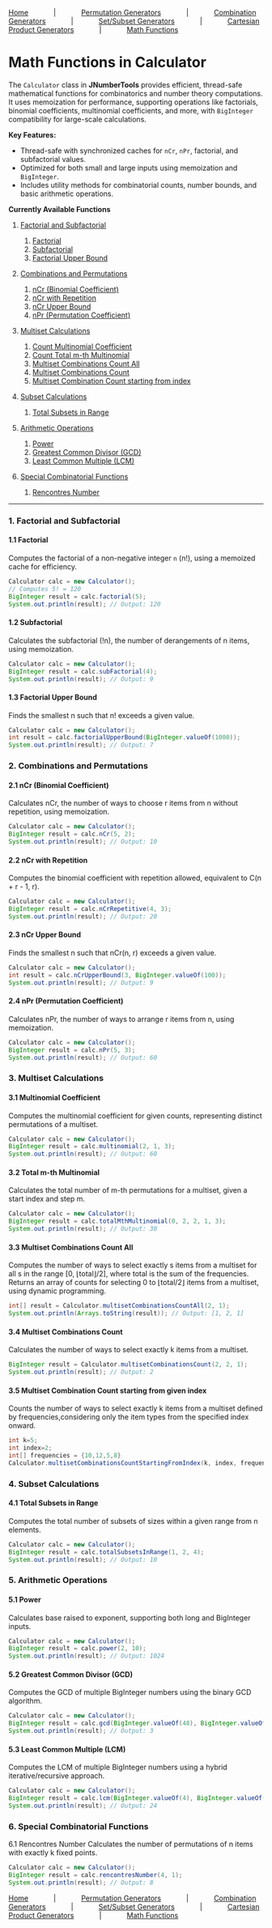 [Home](../../README.md)
&emsp;&emsp;&emsp; | &emsp;&emsp;&emsp;
[Permutation Generators](../permutations/README.md)
&emsp;&emsp;&emsp; | &emsp;&emsp;&emsp;
[Combination Generators](../combinations/README.md)
&emsp;&emsp;&emsp; | &emsp;&emsp;&emsp;
[Set/Subset Generators](../sets/sets.md)
&emsp;&emsp;&emsp; | &emsp;&emsp;&emsp;
[Cartesian Product Generators](../products/README.md)
&emsp;&emsp;&emsp; | &emsp;&emsp;&emsp;
[Math Functions](../calculator/README.md)

# Math Functions in Calculator

The `Calculator` class in **JNumberTools** provides efficient, thread-safe mathematical functions for combinatorics and number theory computations. It uses memoization for performance, supporting operations like factorials, binomial coefficients, multinomial coefficients, and more, with `BigInteger` compatibility for large-scale calculations.

**Key Features:**
- Thread-safe with synchronized caches for `nCr`, `nPr`, factorial, and subfactorial values.
- Optimized for both small and large inputs using memoization and `BigInteger`.
- Includes utility methods for combinatorial counts, number bounds, and basic arithmetic operations.

**Currently Available Functions**

1. [Factorial and Subfactorial](#1-factorial-and-subfactorial)
    1. [Factorial](#11-factorial)
    2. [Subfactorial](#12-subfactorial)
    3. [Factorial Upper Bound](#13-factorial-upper-bound)


2. [Combinations and Permutations](#2-combinations-and-permutations)
    1. [nCr (Binomial Coefficient)](#21-ncr-binomial-coefficient)
    2. [nCr with Repetition](#22-ncr-with-repetition)
    3. [nCr Upper Bound](#23-ncr-upper-bound)
    4. [nPr (Permutation Coefficient)](#24-npr-permutation-coefficient)


3. [Multiset Calculations](#3-multiset-calculations)
    1. [Count Multinomial Coefficient](#31-multinomial-coefficient)
    2. [Count Total m-th Multinomial](#32-total-m-th-multinomial)
    3. [Multiset Combinations Count All](#33-multiset-combinations-count-all)
    4. [Multiset Combinations Count](#34-multiset-combinations-count)
    5. [Multiset Combination Count starting from index](#35-multiset-combination-count-starting-from-given-index) 


4. [Subset Calculations](#4-subset-calculations)
    1. [Total Subsets in Range](#41-total-subsets-in-range)


5. [Arithmetic Operations](#5-arithmetic-operations)
    1. [Power](#51-power)
    2. [Greatest Common Divisor (GCD)](#52-greatest-common-divisor-gcd)
    3. [Least Common Multiple (LCM)](#53-least-common-multiple-lcm)


6. [Special Combinatorial Functions](#6-special-combinatorial-functions)
    1. [Rencontres Number](#61-rencontres-number)

---

### 1. Factorial and Subfactorial

#### 1.1 Factorial
Computes the factorial of a non-negative integer `n` (n!), using a memoized cache for efficiency.

```java
Calculator calc = new Calculator();
// Computes 5! = 120
BigInteger result = calc.factorial(5);
System.out.println(result); // Output: 120
```

#### 1.2 Subfactorial
Calculates the subfactorial (!n), the number of derangements of n items, using memoization.
```java
Calculator calc = new Calculator();
BigInteger result = calc.subFactorial(4);
System.out.println(result); // Output: 9
```

#### 1.3 Factorial Upper Bound
Finds the smallest n such that n! exceeds a given value.
```java
Calculator calc = new Calculator();
int result = calc.factorialUpperBound(BigInteger.valueOf(1000));
System.out.println(result); // Output: 7
```

### 2. Combinations and Permutations

#### 2.1 nCr (Binomial Coefficient)
   Calculates nCr, the number of ways to choose r items from n without repetition, using memoization.

```java
Calculator calc = new Calculator();
BigInteger result = calc.nCr(5, 2);
System.out.println(result); // Output: 10
```

#### 2.2 nCr with Repetition
Computes the binomial coefficient with repetition allowed, equivalent to C(n + r - 1, r).
```java
Calculator calc = new Calculator();
BigInteger result = calc.nCrRepetitive(4, 3);
System.out.println(result); // Output: 20
```

#### 2.3 nCr Upper Bound
Finds the smallest n such that nCr(n, r) exceeds a given value.
```java
Calculator calc = new Calculator();
int result = calc.nCrUpperBound(3, BigInteger.valueOf(100));
System.out.println(result); // Output: 9
```

#### 2.4 nPr (Permutation Coefficient)
Calculates nPr, the number of ways to arrange r items from n, using memoization.
```java
Calculator calc = new Calculator();
BigInteger result = calc.nPr(5, 3);
System.out.println(result); // Output: 60
```

### 3. Multiset Calculations
####   3.1 Multinomial Coefficient
   Computes the multinomial coefficient for given counts, representing distinct permutations of a multiset. 

```java
Calculator calc = new Calculator();
BigInteger result = calc.multinomial(2, 1, 3);
System.out.println(result); // Output: 60
```

#### 3.2 Total m-th Multinomial
Calculates the total number of m-th permutations for a multiset, given a start index and step m.
```java
Calculator calc = new Calculator();
BigInteger result = calc.totalMthMultinomial(0, 2, 2, 1, 3);
System.out.println(result); // Output: 30
```

#### 3.3 Multiset Combinations Count All
Computes the number of ways to select exactly s items from a multiset for all s in the range [0, ⌊total⌋/2], where total is the sum of the frequencies.
Returns an array of counts for selecting 0 to ⌊total/2⌋ items from a multiset, using dynamic programming.
```java
int[] result = Calculator.multisetCombinationsCountAll(2, 1);
System.out.println(Arrays.toString(result)); // Output: [1, 2, 1]
```

#### 3.4 Multiset Combinations Count
Calculates the number of ways to select exactly k items from a multiset.
```java
BigInteger result = Calculator.multisetCombinationsCount(2, 2, 1);
System.out.println(result); // Output: 2
```

#### 3.5 Multiset Combination Count starting from given index
Counts the number of ways to select exactly k items from a multiset defined by frequencies,considering only the item types from the specified index onward.
```java
int k=5;
int index=2;
int[] frequencies = {10,12,5,8}
Calculator.multisetCombinationsCountStartingFromIndex(k, index, frequencies);
```

### 4. Subset Calculations
#### 4.1 Total Subsets in Range
   Computes the total number of subsets of sizes within a given range from n elements.
```java
Calculator calc = new Calculator();
BigInteger result = calc.totalSubsetsInRange(1, 2, 4);
System.out.println(result); // Output: 10
```

### 5. Arithmetic Operations
#### 5.1 Power
   Calculates base raised to exponent, supporting both long and BigInteger inputs.
```java
Calculator calc = new Calculator();
BigInteger result = calc.power(2, 10);
System.out.println(result); // Output: 1024
```

#### 5.2 Greatest Common Divisor (GCD)
Computes the GCD of multiple BigInteger numbers using the binary GCD algorithm.
```java
Calculator calc = new Calculator();
BigInteger result = calc.gcd(BigInteger.valueOf(48), BigInteger.valueOf(18), BigInteger.valueOf(27));
System.out.println(result); // Output: 3
```

#### 5.3 Least Common Multiple (LCM)
Computes the LCM of multiple BigInteger numbers using a hybrid iterative/recursive approach.
```java
Calculator calc = new Calculator();
BigInteger result = calc.lcm(BigInteger.valueOf(4), BigInteger.valueOf(6), BigInteger.valueOf(8));
System.out.println(result); // Output: 24
```

### 6. Special Combinatorial Functions
   6.1 Rencontres Number
   Calculates the number of permutations of n items with exactly k fixed points.
```java
Calculator calc = new Calculator();
BigInteger result = calc.rencontresNumber(4, 1);
System.out.println(result); // Output: 8
```
[Home](../../README.md)
&emsp;&emsp;&emsp; | &emsp;&emsp;&emsp;
[Permutation Generators](../permutations/README.md)
&emsp;&emsp;&emsp; | &emsp;&emsp;&emsp;
[Combination Generators](../combinations/README.md)
&emsp;&emsp;&emsp; | &emsp;&emsp;&emsp;
[Set/Subset Generators](../sets/sets.md)
&emsp;&emsp;&emsp; | &emsp;&emsp;&emsp;
[Cartesian Product Generators](../products/README.md)
&emsp;&emsp;&emsp; | &emsp;&emsp;&emsp;
[Math Functions](../calculator/README.md)
